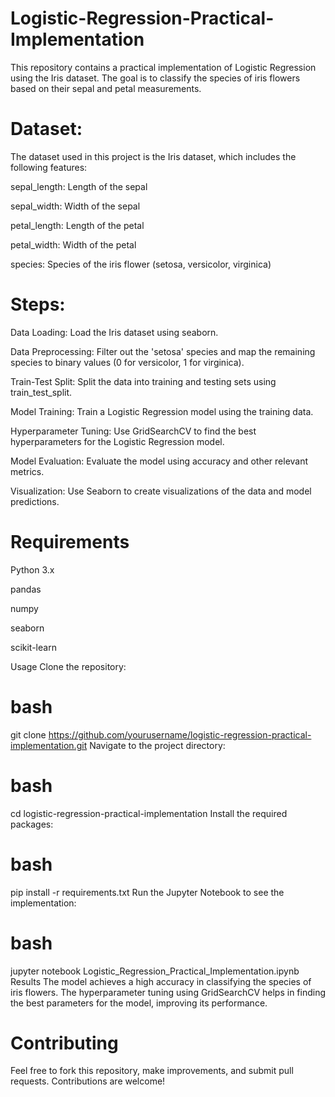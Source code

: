 # Logistic-Regression-Practical-Implementation


This repository contains a practical implementation of Logistic Regression using the Iris dataset. The goal is to classify the species of iris flowers based on their sepal and petal measurements.

# Dataset:
The dataset used in this project is the Iris dataset, which includes the following features:

sepal_length: Length of the sepal

sepal_width: Width of the sepal

petal_length: Length of the petal

petal_width: Width of the petal

species: Species of the iris flower (setosa, versicolor, virginica)

# Steps:
Data Loading: Load the Iris dataset using seaborn.

Data Preprocessing: Filter out the 'setosa' species and map the remaining species to binary values (0 for versicolor, 1 for virginica).

Train-Test Split: Split the data into training and testing sets using train_test_split.

Model Training: Train a Logistic Regression model using the training data.

Hyperparameter Tuning: Use GridSearchCV to find the best hyperparameters for the Logistic Regression model.

Model Evaluation: Evaluate the model using accuracy and other relevant metrics.

Visualization: Use Seaborn to create visualizations of the data and model predictions.

# Requirements
Python 3.x

pandas

numpy

seaborn

scikit-learn

Usage
Clone the repository:

# bash
git clone https://github.com/yourusername/logistic-regression-practical-implementation.git
Navigate to the project directory:

# bash
cd logistic-regression-practical-implementation
Install the required packages:

# bash
pip install -r requirements.txt
Run the Jupyter Notebook to see the implementation:

# bash
jupyter notebook Logistic_Regression_Practical_Implementation.ipynb
Results
The model achieves a high accuracy in classifying the species of iris flowers. The hyperparameter tuning using GridSearchCV helps in finding the best parameters for the model, improving its performance.

# Contributing
Feel free to fork this repository, make improvements, and submit pull requests. Contributions are welcome!
